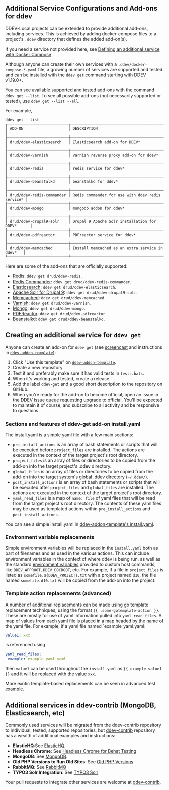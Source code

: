 ## Additional Service Configurations and Add-ons for ddev

DDEV-Local projects can be extended to provide additional add-ons, including services. This is achieved by adding docker-compose files to a project's `.ddev` directory that defines the added add-on(s).

If you need a service not provided here, see [Defining an additional service with Docker Compose](custom-compose-files.md)

Although anyone can create their own services with a `.ddev/docker-compose.*.yaml` file, a growing number of services are supported and tested and can be installed with the `ddev get` command starting with DDEV v1.19.0+.

You can see available supported and tested add-ons with the command `ddev get --list`. To see all possible add-ons (not necessarily supported or tested), use `ddev get --list --all`.

For example,

```
ddev get --list
┌───────────────────────────┬──────────────────────────────────────────────────┐
│ ADD-ON                    │ DESCRIPTION                                      │
├───────────────────────────┼──────────────────────────────────────────────────┤
│ drud/ddev-elasticsearch   │ Elasticsearch add-on for DDEV*                   │
├───────────────────────────┼──────────────────────────────────────────────────┤
│ drud/ddev-varnish         │ Varnish reverse proxy add-on for ddev*           │
├───────────────────────────┼──────────────────────────────────────────────────┤
│ drud/ddev-redis           │ redis service for ddev*                          │
├───────────────────────────┼──────────────────────────────────────────────────┤
│ drud/ddev-beanstalkd      │ beanstalkd for ddev*                             │
├───────────────────────────┼──────────────────────────────────────────────────┤
│ drud/ddev-redis-commander │ Redis commander for use with ddev redis service* │
├───────────────────────────┼──────────────────────────────────────────────────┤
│ drud/ddev-mongo           │ mongodb addon for ddev*                          │
├───────────────────────────┼──────────────────────────────────────────────────┤
│ drud/ddev-drupal9-solr    │ Drupal 9 Apache Solr installation for DDEV*      │
├───────────────────────────┼──────────────────────────────────────────────────┤
│ drud/ddev-pdfreactor      │ PDFreactor service for ddev*                     │
├───────────────────────────┼──────────────────────────────────────────────────┤
│ drud/ddev-memcached       │ Install memcached as an extra service in ddev*   │
└───────────────────────────┴──────────────────────────────────────────────────┘
```

Here are some of the add-ons that are officially supported:

* [Redis](https://github.com/drud/ddev-redis): `ddev get drud/ddev-redis`.
* [Redis Commander](https://github.com/drud/ddev-redis-commander): `ddev get drud/ddev-redis-commander`.
* [Elasticsearch](https://github.com/drud/ddev-elasticsearch): `ddev get drud/ddev-elasticsearch`.
* [Apache Solr for Drupal 9](https://github.com/drud/ddev-drupal9-solr): `ddev get drud/ddev-drupal9-solr`.
* [Memcached](https://github.com/drud/ddev-memcached): `ddev get drud/ddev-memcached`.
* [Varnish](https://github.com/drud/ddev-varnish): `ddev get drud/ddev-varnish`.
* [Mongo](https://github.com/drud/ddev-mongo): `ddev get drud/ddev-mongo`.
* [PDFReactor](https://github.com/drud/ddev-pdfreactor): `ddev get drud/ddev-pdfreactor`
* [Beanstalkd](https://github.com/drud/ddev-beanstalkd): `ddev get drud/ddev-beanstalkd`.

## Creating an additional service for `ddev get`

Anyone can create an add-on for `ddev get` (see [screencast](https://www.youtube.com/watch?v=fPVGpKGr0f4) and instructions in [`ddev-addon-template`](https://github.com/drud/ddev-addon-template)):

1. Click "Use this template" on [`ddev-addon-template`](https://github.com/drud/ddev-addon-template).
2. Create a new repository
3. Test it and preferably make sure it has valid tests in `tests.bats`.
4. When it's working and tested, create a release.
5. Add the label `ddev-get` and a good short description to the repository on GitHub.
6. When you're ready for the add-on to become official, open an issue in the [DDEV issue queue](https://github.com/drud/ddev/issues/new) requesting upgrade to official. You'll be expected to maintain it of course, and subscribe to all activity and be responsive to questions.

### Sections and features of ddev-get add-on install.yaml

The install.yaml is a simple yaml file with a few main sections:

* `pre_install_actions` is an array of bash statements or scripts that will be executed before `project_files` are installed. The actions are executed in the context of the target project's root directory.
* `project_files` is an array of files or directories to be copied from the add-on into the target project's .ddev directory.
* `global_files` is an array of files or directories to be copied from the add-on into the target system's global .ddev directory (`~/.ddev/`).
* `post_install_actions` is an array of bash statements or scripts that will be executed after `project_files` and `global_files` are installed. The actions are executed in the context of the target project's root directory.
* `yaml_read_files` is a map of `name: file` of yaml files that will be read from the target project's root directory. The contents of these yaml files may be used as templated actions within `pre_install_actions` and `post_install_actions`.

You can see a simple install.yaml in [ddev-addon-template's install.yaml](https://github.com/drud/ddev-addon-template/blob/main/install.yaml).

### Environment variable replacements

Simple environment variables will be replaced in the `install.yaml` both as part of filenames and as used in the various actions. This can include environment variables in the context of where ddev is being run, as well as the standard [environment variables](custom-commands.md#environment-variables-provided) provided to custom host commands, like `DDEV_APPROOT`, `DDEV_DOCROOT`, etc. For example, if a file in `project_files` is listed as `somefile.${DDEV_PROJECT}.txt` with a project named `d10`, the file named `somefile.d10.txt` will be copied from the add-on into the project.

### Template action replacements (advanced)

A number of additional replacements can be made using go template replacement techniques, using the format `{{ .some-gotemplate-action }}`. These are mostly for use of yaml information pulled into `yaml_read_files`. A map of values from each yaml file is placed in a map headed by the name of the yaml file. For example, if a yaml file named `example_yaml.yaml:

```yaml
value1: xxx
```

is referenced using

```yaml
yaml_read_files: 
 example: example_yaml.yaml
```

then `value1` can be used throughout the `install.yaml` as `{{ example.value1 }}` and it will be replaced with the value `xxx`.

More exotic template-based replacements can be seen in advanced test [example](../../../cmd/ddev/cmd/testdata/TestCmdGetComplex/recipe/install.yaml).

## Additional services in ddev-contrib (MongoDB, Elasticsearch, etc)

Commonly used services will be migrated from the ddev-contrib repository to individual, tested, supported repositories, but
 [ddev-contrib](https://github.com/drud/ddev-contrib) repository has a wealth of additional examples and instructions:

* **ElasticHQ**:See [ElasticHQ](https://github.com/drud/ddev-contrib/blob/master/docker-compose-services/elastichq).
* **Headless Chrome**: See [Headless Chrome for Behat Testing](https://github.com/drud/ddev-contrib/blob/master/docker-compose-services/headless-chrome)
* **MongoDB**: See [MongoDB](https://github.com/drud/ddev-contrib/blob/master/docker-compose-services/mongodb).
* **Old PHP Versions to Run Old Sites**: See [Old PHP Versions](https://github.com/drud/ddev-contrib/blob/master/docker-compose-services/old_php)
* **RabbitMQ**: See [RabbitMQ](https://github.com/drud/ddev-contrib/blob/master/docker-compose-services/rabbitmq)
* **TYPO3 Solr Integration**: See [TYPO3 Solr](https://github.com/drud/ddev-contrib/blob/master/docker-compose-services/typo3-solr)

Your pull requests to integrate other services are welcome at [ddev-contrib](https://github.com/drud/ddev-contrib).
